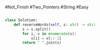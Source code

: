 #Not_Finish #Two_Pointers #String #Easy 

```python

class Solution:
    def reverseWords(self, s: str) -> str:
        s = s.split()
        for i, v in enumerate(s):
            s[i] = v[::-1]
        return " ".join(s)
        
```